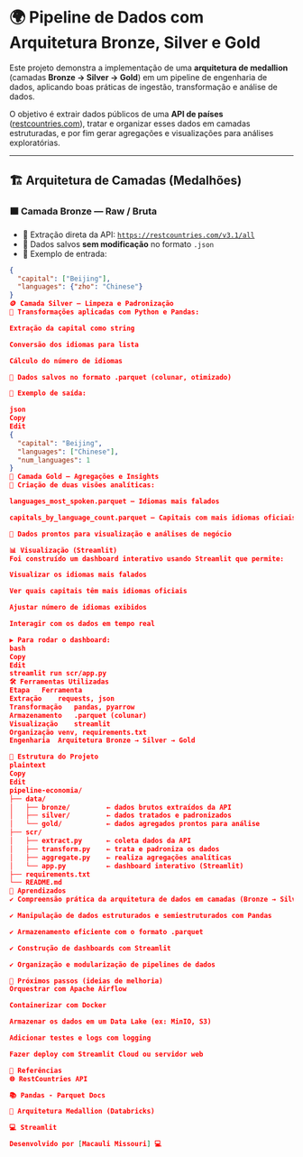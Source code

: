 # 🌍 Pipeline de Dados com Arquitetura Bronze, Silver e Gold

Este projeto demonstra a implementação de uma **arquitetura de medallion** (camadas **Bronze → Silver → Gold**) em um pipeline de engenharia de dados, aplicando boas práticas de ingestão, transformação e análise de dados.

O objetivo é extrair dados públicos de uma **API de países** ([restcountries.com](https://restcountries.com/v3.1/all)), tratar e organizar esses dados em camadas estruturadas, e por fim gerar agregações e visualizações para análises exploratórias.

---

## 🏗️ Arquitetura de Camadas (Medalhões)

### 🟫 Camada Bronze — Raw / Bruta

- 🔹 Extração direta da API: [`https://restcountries.com/v3.1/all`](https://restcountries.com/v3.1/all)
- 🔹 Dados salvos **sem modificação** no formato `.json`
- 🔹 Exemplo de entrada:

```json
{
  "capital": ["Beijing"],
  "languages": {"zho": "Chinese"}
}
🪙 Camada Silver — Limpeza e Padronização
🔹 Transformações aplicadas com Python e Pandas:

Extração da capital como string

Conversão dos idiomas para lista

Cálculo do número de idiomas

🔹 Dados salvos no formato .parquet (colunar, otimizado)

🔹 Exemplo de saída:

json
Copy
Edit
{
  "capital": "Beijing",
  "languages": ["Chinese"],
  "num_languages": 1
}
🥇 Camada Gold — Agregações e Insights
🔹 Criação de duas visões analíticas:

languages_most_spoken.parquet — Idiomas mais falados

capitals_by_language_count.parquet — Capitais com mais idiomas oficiais

🔹 Dados prontos para visualização e análises de negócio

📊 Visualização (Streamlit)
Foi construído um dashboard interativo usando Streamlit que permite:

Visualizar os idiomas mais falados

Ver quais capitais têm mais idiomas oficiais

Ajustar número de idiomas exibidos

Interagir com os dados em tempo real

▶️ Para rodar o dashboard:
bash
Copy
Edit
streamlit run scr/app.py
🛠️ Ferramentas Utilizadas
Etapa	Ferramenta
Extração	requests, json
Transformação	pandas, pyarrow
Armazenamento	.parquet (colunar)
Visualização	streamlit
Organização	venv, requirements.txt
Engenharia	Arquitetura Bronze → Silver → Gold

📁 Estrutura do Projeto
plaintext
Copy
Edit
pipeline-economia/
├── data/
│   ├── bronze/         ← dados brutos extraídos da API
│   ├── silver/         ← dados tratados e padronizados
│   └── gold/           ← dados agregados prontos para análise
├── scr/
│   ├── extract.py      ← coleta dados da API
│   ├── transform.py    ← trata e padroniza os dados
│   ├── aggregate.py    ← realiza agregações analíticas
│   └── app.py          ← dashboard interativo (Streamlit)
├── requirements.txt
└── README.md
📘 Aprendizados
✔️ Compreensão prática da arquitetura de dados em camadas (Bronze → Silver → Gold)

✔️ Manipulação de dados estruturados e semiestruturados com Pandas

✔️ Armazenamento eficiente com o formato .parquet

✔️ Construção de dashboards com Streamlit

✔️ Organização e modularização de pipelines de dados

🚀 Próximos passos (ideias de melhoria)
Orquestrar com Apache Airflow

Containerizar com Docker

Armazenar os dados em um Data Lake (ex: MinIO, S3)

Adicionar testes e logs com logging

Fazer deploy com Streamlit Cloud ou servidor web

📎 Referências
🌐 RestCountries API

📚 Pandas - Parquet Docs

🧱 Arquitetura Medallion (Databricks)

💻 Streamlit

Desenvolvido por [Macauli Missouri] 💻
